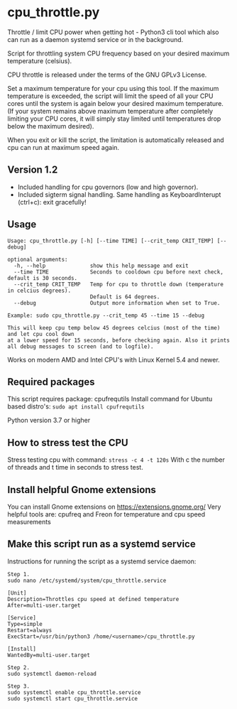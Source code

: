 # cpu_throttle.py
Throttle / limit CPU power when getting hot - Python3 cli tool which also can run as a daemon systemd service or in the background.

Script for throttling system CPU frequency based on your desired maximum temperature (celsius).

CPU throttle is released under the terms of the GNU GPLv3 License.

Set a maximum temperature for your cpu using this tool. If the maximum temperature is exceeded, the script will limit the speed of all your CPU cores until the system is again below your desired maximum temperature. (If your system remains above maximum temperature after completely limiting your CPU cores, it will simply stay limited until temperatures drop below the maximum desired).

When you exit or kill the script, the limitation is automatically released and cpu can run at maximum speed again.

Version 1.2
-----------
- Included handling for cpu governors (low and high governor).
- Included sigterm signal handling. Same handling as KeyboardInterupt (ctrl+c): exit gracefully!

Usage
-----
```
Usage: cpu_throttle.py [-h] [--time TIME] [--crit_temp CRIT_TEMP] [--debug]

optional arguments:
  -h, --help              show this help message and exit
  --time TIME             Seconds to cooldown cpu before next check, default is 30 seconds.
  --crit_temp CRIT_TEMP   Temp for cpu to throttle down (temperature in celcius degrees).
                          Default is 64 degrees.
  --debug                 Output more information when set to True.

Example: sudo cpu_throttle.py --crit_temp 45 --time 15 --debug

This will keep cpu temp below 45 degrees celcius (most of the time) and let cpu cool down
at a lower speed for 15 seconds, before checking again. Also it prints all debug messages to screen (and to logfile).
```

Works on modern AMD and Intel CPU's with Linux Kernel 5.4 and newer.

Required packages
-----------------
This script requires package: cpufrequtils
Install command for Ubuntu based distro's: `sudo apt install cpufrequtils`

Python version 3.7 or higher

How to stress test the CPU
--------------------------
Stress testing cpu with command:
`stress -c 4 -t 120s`
With c the number of threads and t time in seconds to stress test.

Install helpful Gnome extensions
--------------------------------
You can install Gnome extensions on https://extensions.gnome.org/
Very helpful tools are: cpufreq and Freon for temperature and cpu speed measurements

Make this script run as a systemd service
----------------------------------------
Instructions for running the script as a systemd service daemon:
```
Step 1.
sudo nano /etc/systemd/system/cpu_throttle.service

[Unit]
Description=Throttles cpu speed at defined temperature
After=multi-user.target

[Service]
Type=simple
Restart=always
ExecStart=/usr/bin/python3 /home/<username>/cpu_throttle.py

[Install]
WantedBy=multi-user.target

Step 2.
sudo systemctl daemon-reload

Step 3.
sudo systemctl enable cpu_throttle.service
sudo systemctl start cpu_throttle.service
```
